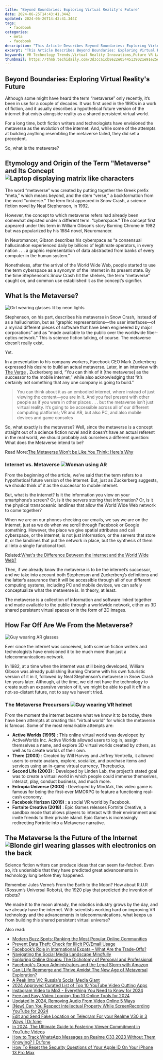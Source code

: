 ```yaml
---
title: "Beyond Boundaries: Exploring Virtual Reality's Future"
date: 2024-06-25T14:43:41.344Z
updated: 2024-06-26T14:43:41.344Z
tags:
  - facebook
categories:
  - meta
  - facebook
description: "This Article Describes Beyond Boundaries: Exploring Virtual Reality's Future"
excerpt: "This Article Describes Beyond Boundaries: Exploring Virtual Reality's Future"
keywords: VR Technology Trends,Virtual Reality Innovations,Future VR Landscapes,Beyond Boundaries VR,Virtual Realities,Next-Gen VR Experiences,Exploring Virtual Frontiers
thumbnail: https://thmb.techidaily.com/3d3cca1cb8e22e05445139021e91e25daa93afe1718351a0f0a580312ddf158d.jpg
---
```


## Beyond Boundaries: Exploring Virtual Reality's Future

 Although some might have heard the term “metaverse” only recently, it’s been in use for a couple of decades. It was first used in the 1990s in a work of fiction, and it usually describes a hypothetical future version of the internet that exists alongside reality as a shared persistent virtual world.

 For a long time, both fiction writers and technologists have envisioned the metaverse as the evolution of the internet. And, while some of the attempts at building anything resembling the metaverse failed, they did set a precedent.

So, what is the metaverse?

## Etymology and Origin of the Term "Metaverse" and Its Concept ![Laptop displaying matrix like characters](https://static1.makeuseofimages.com/wordpress/wp-content/uploads/2021/08/Laptop-with-matrix-like-characters.jpg)

 The word “metaverse” was created by putting together the Greek prefix “meta,” which means beyond, and the stem “verse,” a backformation from the word “universe.” The term first appeared in Snow Crash, a science fiction novel by Neal Stephenson, in 1992.

 However, the concept to which metaverse refers had already been somewhat depicted under a different term: “cyberspace.” The concept first appeared under this term in William Gibson’s story Burning Chrome in 1982 but was popularized by his 1984 novel, Neuromancer.

 In Neuromancer, Gibson describes his cyberspace as “a consensual hallucination experienced daily by billions of legitimate operators, in every nation . . . a graphic representation of data abstracted from banks of every computer in the human system.”

 Nonetheless, after the arrival of the World Wide Web, people started to use the term cyberspace as a synonym of the internet in its present state. By the time Stephenson’s Snow Crash hit the shelves, the term “metaverse” caught on, and common use established it as the concept’s signifier.

## What Is the Metaverse?

![Girl wearing glasses lit by neon lights](https://static1.makeuseofimages.com/wordpress/wp-content/uploads/2021/08/Girl-wearing-glasses-neon-lights.jpg)

 Stephenson, on his part, describes his metaverse in Snow Crash, instead of as a hallucination, but as “graphic representations—the user interfaces—of a myriad different pieces of software that have been engineered by major corporations” and as “made available to the public over the worldwide fiber-optics network.” This is science fiction talking, of course. The metaverse doesn’t really exist.

Yet.

 In a presentation to his company workers, Facebook CEO Mark Zuckerberg expressed his desire to build an actual metaverse. Later, in an interview with [The Verge](https://www.theverge.com/22588022/mark-zuckerberg-facebook-ceo-metaverse-interview) , Zuckerberg said, “You can think of it \[the metaverse\] as the successor to the mobile internet,” while also acknowledging that “it’s certainly not something that any one company is going to build.”

> You can think about it as an embodied internet, where instead of just viewing the content—you are in it. And you feel present with other people as if you were in other places . . . but the metaverse isn’t just virtual reality. It’s going to be accessible across all of our different computing platforms; VR and AR, but also PC, and also mobile devices and game consoles

 So, what exactly is the metaverse? Well, since the metaverse is a concept straight out of a science fiction novel and it doesn’t have an actual referent in the real world, we should probably ask ourselves a different question: What does the Metaverse intend to be?

 Read More:[The Metaverse Won't be Like You Think: Here's Why](https://www.makeuseof.com/tag/5-ways-metaverse-wont-like-think/)

### Internet vs. Metaverse ![Woman using AR](https://static1.makeuseofimages.com/wordpress/wp-content/uploads/2021/08/Woman-using-AR.jpg)

 From the beginning of the article, we’ve said that the term refers to a hypothetical future version of the internet. But, just as Zuckerberg suggests, we should think of it as the successor to mobile internet.

 But, what is the internet? Is it the information you view on your smartphone’s screen? Or, is it the servers storing that information? Or, is it the physical transoceanic landlines that allow the World Wide Web network to come together?

 When we are on our phones checking our emails, we say we are on the internet, just as we do when we scroll through Facebook or Google something. However, the place we give spatial attributes and call cyberspace, or the internet, is not just information, or the servers that store it, or the landlines that put the network in place, but the synthesis of them all into a single functional tool.

 Related:[What's the Difference Between the Internet and the World Wide Web?](https://www.makeuseof.com/difference-between-internet-world-wide-web/)

 Then, if we already know the metaverse is to be the internet’s successor, and we take into account both Stephenson and Zuckerberg’s definitions and the latter’s assurance that it will be accessible through all of our different computing systems, including PC and mobile devices, we can safely conceptualize what the metaverse is. In theory, at least.

 The metaverse is a collection of information and software linked together and made available to the public through a worldwide network, either as 3D shared persistent virtual spaces or in the form of 2D images.

## How Far Off Are We From the Metaverse?

![Guy wearing AR glasses](https://static1.makeuseofimages.com/wordpress/wp-content/uploads/2021/08/Guy-wearing-AR-glasses.jpg)

 Ever since the internet was conceived, both science fiction writers and technologists have envisioned it to be much more than just a telecommunications network.

 In 1982, at a time when the internet was still being developed, William Gibson was already publishing Burning Chrome with his own futuristic version of it in it, followed by Neal Stephenson’s metaverse in Snow Crash ten years later. Although, at the time, we did not have the technology to create such an expansive version of it, we might be able to pull it off in a not-so-distant future, not to say we haven’t tried.

### The Metaverse Precursors ![Guy wearing VR helmet](https://static1.makeuseofimages.com/wordpress/wp-content/uploads/2021/08/Guy-wearing-VR-helmet.jpg)

 From the moment the internet became what we know it to be today, there have been attempts at creating this “virtual world” for which the metaverse is famous. Some of the most remarkable attempts are:

* **Active Worlds (1995)** : This online virtual world was developed by ActiveWorlds Inc. Active Worlds allowed users to log in, assign themselves a name, and explore 3D virtual worlds created by others, as well as to create worlds of their own.
* **There (2003)** : Created by Will Harvey and Jeffrey Ventrella, it allowed users to create avatars, explore, socialize, and purchase items and services using an in-game virtual currency, Therebucks.
* **Second Life (2003)** : Developed by Linden Lab, the project’s stated goal was to create a virtual world in which people could immerse themselves, interact, play, conduct business, and much more.
* **Entropia Universe (2003)** : Developed by MindArk, this video game is famous for being the first-ever MMORPG to feature a functioning real-cash economy.
* **Facebook Horizon (2019)** : a social VR world by Facebook.
* **Fortnite Creative (2018)** : Epic Games releases Fortnite Creative, a sandbox mode that allows players to interact with their environment and invite friends to their private island. Epic Games is increasingly redirecting Fortnite into a Metaverse narrative.

## The Metaverse Is the Future of the Internet ![Blonde girl wearing glasses with electronics on the back](https://static1.makeuseofimages.com/wordpress/wp-content/uploads/2021/08/Blonde-girl-wearing-glasses-electronics-on-the-back.jpg)

 Science fiction writers can produce ideas that can seem far-fetched. Even so, it’s undeniable that they have predicted great advancements in technology long before they happened.

 Remember Jules Verne’s From the Earth to the Moon? How about R.U.R (Rossum’s Universal Robots), the 1920 play that predicted the invention of robots?

 We made it to the moon already, the robotics industry grows by the day, and we already have the internet. With scientists working hard on improving VR technology and the advancements in telecommunications, what keeps us from building this shared persistent virtual universe?


<ins class="adsbygoogle"
     style="display:block"
     data-ad-format="autorelaxed"
     data-ad-client="ca-pub-7571918770474297"
     data-ad-slot="1223367746"></ins>



<ins class="adsbygoogle"
     style="display:block"
     data-ad-client="ca-pub-7571918770474297"
     data-ad-slot="8358498916"
     data-ad-format="auto"
     data-full-width-responsive="true"></ins>

<span class="atpl-alsoreadstyle">Also read:</span>
<div><ul>
<li><a href="https://facebook.techidaily.com/modern-buzz-spots-ranking-the-most-popular-online-communities/"><u>Modern Buzz Spots: Ranking the Most Popular Online Communities</u></a></li>
<li><a href="https://facebook.techidaily.com/prevent-data-theft-check-for-illicit-pcemail-usage/"><u>Prevent Data Theft: Check for Illicit PC/Email Usage</u></a></li>
<li><a href="https://facebook.techidaily.com/facebooks-role-in-international-expats-what-are-the-trade-offs/"><u>Facebook’s Role in International Expats – What Are the Trade-Offs?</u></a></li>
<li><a href="https://facebook.techidaily.com/navigating-the-social-media-landscape-mindfully/"><u>Navigating the Social Media Landscape Mindfully</u></a></li>
<li><a href="https://facebook.techidaily.com/exploring-online-groups-the-dichotomy-of-personal-and-professional/"><u>Exploring Online Groups: The Dichotomy of Personal and Professional</u></a></li>
<li><a href="https://facebook.techidaily.com/facebooks-group-administrators-and-the-legal-storm-with-amazon/"><u>Facebook's Group Administrators and the Legal Storm with Amazon</u></a></li>
<li><a href="https://facebook.techidaily.com/can-llife-reemerge-and-thrive-amidst-the-new-age-of-metaversal-exploration/"><u>Can LLife Reemerge and Thrive Amidst The New Age of Metaversal Exploration?</u></a></li>
<li><a href="https://facebook.techidaily.com/a-peek-into-vk-russias-social-media-giant/"><u>A Peek Into VK: Russia's Social Media Giant</u></a></li>
<li><a href="https://youtube-videos.techidaily.com/2024-approved-curated-list-of-top-10-youtube-video-cutting-apps/"><u>2024 Approved  Curated List of Top 10 YouTube Video Cutting Apps</u></a></li>
<li><a href="https://instagram-video-files.techidaily.com/instagram-video-to-mp3-everything-you-need-to-know-for-2024/"><u>Instagram Video to Mp3 - Everything You Need to Know for 2024</u></a></li>
<li><a href="https://ai-vdieo-software.techidaily.com/free-and-easy-video-looping-top-10-online-tools-for-2024/"><u>Free and Easy Video Looping Top 10 Online Tools for 2024</u></a></li>
<li><a href="https://audio-editing.techidaily.com/updated-in-2024-removing-audio-from-video-online-5-ways/"><u>Updated In 2024, Removing Audio From Video Online 5 Ways</u></a></li>
<li><a href="https://facebook-video-share.techidaily.com/new-can-you-respect-intellectual-property-while-screenrecording-youtube-for-2024/"><u>[New] Can You Respect Intellectual Property While ScreenRecording YouTube for 2024</u></a></li>
<li><a href="https://location-social.techidaily.com/edit-and-send-fake-location-on-telegram-for-your-realme-v30-in-3-ways-drfone-by-drfone-virtual-android/"><u>Edit and Send Fake Location on Telegram For your Realme V30 in 3 Ways | Dr.fone</u></a></li>
<li><a href="https://youtube-help.techidaily.com/in-2024-the-ultimate-guide-to-fostering-viewer-commitment-in-youtube-videos/"><u>In 2024, The Ultimate Guide to Fostering Viewer Commitment in YouTube Videos</u></a></li>
<li><a href="https://android-location-track.techidaily.com/how-to-track-whatsapp-messages-on-realme-c33-2023-without-them-knowing-drfone-by-drfone-virtual-android/"><u>How to Track WhatsApp Messages on Realme C33 2023 Without Them Knowing? | Dr.fone</u></a></li>
<li><a href="https://apple-account.techidaily.com/how-to-reset-the-security-questions-of-your-apple-id-on-your-iphone-13-pro-max-by-drfone-ios/"><u>How To Reset the Security Questions of Your Apple ID On Your iPhone 13 Pro Max</u></a></li>
</ul></div>
